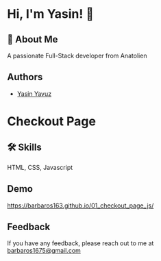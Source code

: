 
# Hi, I'm Yasin! 👋


## 🚀 About Me
A passionate Full-Stack developer from Anatolien


## Authors



- [Yasin Yavuz](https://github.com/barbaros163)



# Checkout Page


## 🛠 Skills
HTML, CSS, Javascript


## Demo
https://barbaros163.github.io/01_checkout_page_js/
## Feedback

If you have any feedback, please reach out to me at barbaros1675@gmail.com

